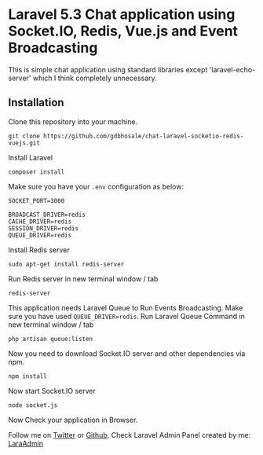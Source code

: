 # Laravel 5.3 Chat application using Socket.IO, Redis, Vue.js and Event Broadcasting

This is simple chat application using standard libraries except 'laravel-echo-server' which I think completely unnecessary.

## Installation

Clone this repository into your machine.

```
git clone https://github.com/gdbhosale/chat-laravel-socketio-redis-vuejs.git
```

Install Laravel
```
composer install
```

Make sure you have your `.env` configuration as below:
```
SOCKET_PORT=3000

BROADCAST_DRIVER=redis
CACHE_DRIVER=redis
SESSION_DRIVER=redis
QUEUE_DRIVER=redis
```

Install Redis server
```
sudo apt-get install redis-server
```

Run Redis server in new terminal window / tab
```
redis-server
```

This application needs Laravel Queue to Run Events Broadcasting. Make sure you have used `QUEUE_DRIVER=redis`.
Run Laravel Queue Command in new terminal window / tab
```
php artisan queue:listen
```

Now you need to download Socket.IO server and other dependencies via npm.
```
npm install
```

Now start Socket.IO server
```
node socket.js
```

Now Check your application in Browser.

Follow me on [Twitter](https://twitter.com/gdbhosale) or [Github](https://github.com/gdbhosale). Check Laravel Admin Panel created by me: [LaraAdmin](http://laraadmin.com)
